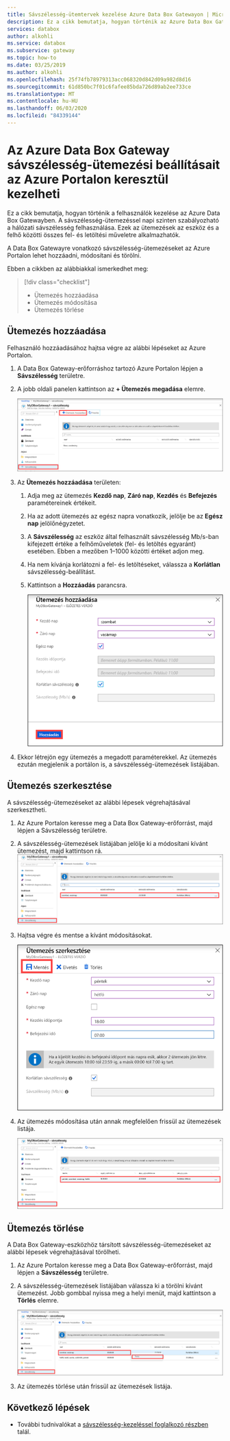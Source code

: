 ```yaml
---
title: Sávszélesség-ütemtervek kezelése Azure Data Box Gatewayon | Microsoft Docs
description: Ez a cikk bemutatja, hogyan történik az Azure Data Box Gateway sávszélesség-ütemezési beállításainak kezelése az Azure Portalon.
services: databox
author: alkohli
ms.service: databox
ms.subservice: gateway
ms.topic: how-to
ms.date: 03/25/2019
ms.author: alkohli
ms.openlocfilehash: 25f74fb78979313acc068320d842d09a982d8d16
ms.sourcegitcommit: 61d850bc7f01c6fafee85bda726d89ab2ee733ce
ms.translationtype: MT
ms.contentlocale: hu-HU
ms.lasthandoff: 06/03/2020
ms.locfileid: "84339144"
---
```

# <a name="use-the-azure-portal-to-manage-bandwidth-schedules-on-your-azure-data-box-gateway"></a>Az Azure Data Box Gateway sávszélesség-ütemezési beállításait az Azure Portalon keresztül kezelheti  

Ez a cikk bemutatja, hogyan történik a felhasználók kezelése az Azure Data Box Gatewayben. A sávszélesség-ütemezéssel napi szinten szabályozható a hálózati sávszélesség felhasználása. Ezek az ütemezések az eszköz és a felhő közötti összes fel- és letöltési műveletre alkalmazhatók.

A Data Box Gatewayre vonatkozó sávszélesség-ütemezéseket az Azure Portalon lehet hozzáadni, módosítani és törölni.

Ebben a cikkben az alábbiakkal ismerkedhet meg:

> [!div class="checklist"]
>
> * Ütemezés hozzáadása
> * Ütemezés módosítása
> * Ütemezés törlése

## <a name="add-a-schedule"></a>Ütemezés hozzáadása

Felhasználó hozzáadásához hajtsa végre az alábbi lépéseket az Azure Portalon.

1. A Data Box Gateway-erőforráshoz tartozó Azure Portalon lépjen a **Sávszélesség** területre.
2. A jobb oldali panelen kattintson az **+ Ütemezés megadása** elemre.

    ![Kattintson a Felhasználó hozzáadása gombra](media/data-box-gateway-manage-bandwidth-schedules/add-schedule-1.png)

3. Az **Ütemezés hozzáadása** területen: 

   1. Adja meg az ütemezés **Kezdő nap**, **Záró nap**, **Kezdés** és **Befejezés** paramétereinek értékeit. 
   2. Ha az adott ütemezés az egész napra vonatkozik, jelölje be az **Egész nap** jelölőnégyzetet. 
   3. A **Sávszélesség** az eszköz által felhasznált sávszélesség Mb/s-ban kifejezett értéke a felhőműveletek (fel- és letöltés egyaránt) esetében. Ebben a mezőben 1–1000 közötti értéket adjon meg. 
   4. Ha nem kívánja korlátozni a fel- és letöltéseket, válassza a **Korlátlan** sávszélesség-beállítást. 
   5. Kattintson a **Hozzáadás** parancsra.

      ![Kattintson a Felhasználó hozzáadása gombra](media/data-box-gateway-manage-bandwidth-schedules/add-schedule-2.png)

3. Ekkor létrejön egy ütemezés a megadott paraméterekkel. Az ütemezés ezután megjelenik a portálon is, a sávszélesség-ütemezések listájában.


## <a name="edit-schedule"></a>Ütemezés szerkesztése

A sávszélesség-ütemezéseket az alábbi lépesek végrehajtásával szerkesztheti. 

1. Az Azure Portalon keresse meg a Data Box Gateway-erőforrást, majd lépjen a Sávszélesség területre. 
2. A sávszélesség-ütemezések listájában jelölje ki a módosítani kívánt ütemezést, majd kattintson rá.
    ![Felhasználó módosítása](media/data-box-gateway-manage-bandwidth-schedules/modify-schedule-1.png)

3. Hajtsa végre és mentse a kívánt módosításokat.

    ![Felhasználó módosítása](media/data-box-gateway-manage-bandwidth-schedules/modify-schedule-2.png)

4. Az ütemezés módosítása után annak megfelelően frissül az ütemezések listája.

    ![Felhasználó módosítása](media/data-box-gateway-manage-bandwidth-schedules/modify-schedule-3.png)


## <a name="delete-a-schedule"></a>Ütemezés törlése

A Data Box Gateway-eszközhöz társított sávszélesség-ütemezéseket az alábbi lépesek végrehajtásával törölheti.

1. Az Azure Portalon keresse meg a Data Box Gateway-erőforrást, majd lépjen a **Sávszélesség** területre.  

2. A sávszélesség-ütemezések listájában válassza ki a törölni kívánt ütemezést. Jobb gombbal nyissa meg a helyi menüt, majd kattintson a **Törlés** elemre. 

   ![Felhasználó törlése](media/data-box-gateway-manage-bandwidth-schedules/delete-schedule-1.png)

3.  Az ütemezés törlése után frissül az ütemezések listája.



## <a name="next-steps"></a>Következő lépések

- További tudnivalókat a [sávszélesség-kezeléssel foglalkozó részben](data-box-gateway-manage-bandwidth-schedules.md) talál. 
